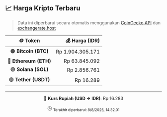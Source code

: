 

<!-- HARGA_KRIPTO -->
## 📈 Harga Kripto Terbaru

> Data ini diperbarui secara otomatis menggunakan [CoinGecko API](https://www.coingecko.com/) dan [exchangerate.host](https://exchangerate.host/)

<div align="center">

| 🪙 Token | 💰 Harga (IDR) |
|:------:|---------------:|
| 🟠 **Bitcoin (BTC)**   | Rp 1.904.305.171 |
| 🔵 **Ethereum (ETH)**  | Rp 63.845.092 |
| 🟣 **Solana (SOL)**    | Rp 2.856.761 |
| 🟢 **Tether (USDT)**   | Rp 16.289 |

---

💱 **Kurs Rupiah (USD → IDR)**: Rp 16.283

🕒 <sub>Terakhir diperbarui: 8/8/2025, 14.32.01</sub>

</div>
<!-- /HARGA_KRIPTO -->
